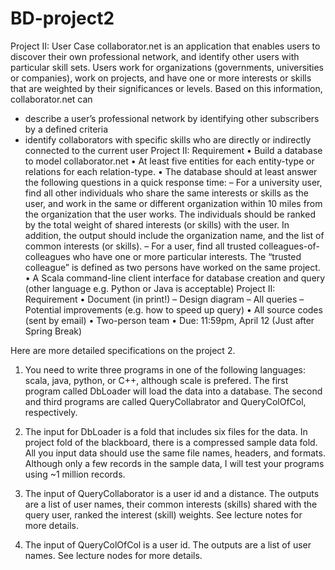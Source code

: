 # BD-project2

Project II: User Case
collaborator.net is an application that enables users
to discover their own professional network, and
identify other users with particular skill sets. Users
work for organizations (governments, universities or
companies), work on projects, and have one or
more interests or skills that are weighted by their
significances or levels. Based on this information,
collaborator.net can
- describe a user’s professional network by
identifying other subscribers by a defined criteria
- identify collaborators with specific skills who are
directly or indirectly connected to the current user
Project II: Requirement
• Build a database to model collaborator.net
• At least five entities for each entity-type or relations for each
relation-type.
• The database should at least answer the following questions in
a quick response time:
– For a university user, find all other individuals who share the same
interests or skills as the user, and work in the same or different
organization within 10 miles from the organization that the user
works. The individuals should be ranked by the total weight of
shared interests (or skills) with the user. In addition, the output
should include the organization name, and the list of common
interests (or skills).
– For a user, find all trusted colleagues-of-colleagues who have one or
more particular interests. The “trusted colleague” is defined as two
persons have worked on the same project.
• A Scala command-line client interface for database creation
and query (other language e.g. Python or Java is acceptable)
Project II: Requirement
• Document (in print!)
– Design diagram
– All queries
– Potential improvements (e.g. how to speed up
query)
• All source codes (sent by email)
• Two-person team
• Due: 11:59pm, April 12 (Just after Spring
Break)

Here are more detailed specifications on the project 2.


1. You need to write three programs in one of the following languages: scala, java, python, or C++, although scale is prefered. The first program called DbLoader will load the data into a database. The second and third programs are called QueryCollabrator and QueryColOfCol, respectively.


2. The input for DbLoader is a fold that includes six files for the data. In project fold of the blackboard, there is a compressed sample data fold. All you input data should use the same file names, headers, and formats. Although only a few records in the sample data, I will test your programs using ~1 million records.


3. The input of QueryCollaborator is a user id and a distance. The outputs are a list of user names, their common interests (skills) shared with the query user, ranked the interest (skill) weights. See lecture notes for more details.


4. The input of QueryColOfCol is a user id. The outputs are a list of user names. See lecture nodes for more details.